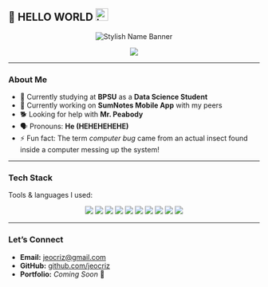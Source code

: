 ## 👋 HELLO WORLD <img width="25" height="25" alt="icon" src="https://github.com/user-attachments/assets/fcd0c008-1406-494f-b86d-d6d33038a802" />

<!-- Stylish Wavy Banner with Name -->
<p align="center">
  <img src="https://capsule-render.vercel.app/api?type=waving&color=gradient&height=120&section=header&text=Jeo-Criz%20Izzack%20E.%20Perdio&fontSize=35&fontAlignY=35&animation=twinkling&fontColor=ffffff" alt="Stylish Name Banner"/>
</p>

<!-- Typing Animation Tagline -->
<p align="center">
  <img src="https://readme-typing-svg.herokuapp.com?font=Orbitron&weight=600&size=24&color=5389FF&background=20248048&center=true&vCenter=true&width=600&lines=%F0%9F%93%8A+Data+Science+Student;%F0%9F%92%BB+AI+Enthusiast;%E2%9A%A1+Software+Developer;%F0%9F%8C%B1+Lifelong+Learner" />
</p>


---

### About Me  
- 🏫 Currently studying at **BPSU** as a **Data Science Student**
- 🔭 Currently working on **SumNotes Mobile App** with my peers  
- 🐕 Looking for help with **Mr. Peabody**  
- 🗣️ Pronouns: **He (HEHEHEHEHE)**  
- ⚡ Fun fact: The term *computer bug* came from an actual insect found inside a computer messing up the system!  

---

### Tech Stack  

 Tools & languages I used:  

<p align="center">
  <img src="https://img.shields.io/badge/Python-3776AB?style=for-the-badge&logo=python&logoColor=white"/>
  <img src="https://img.shields.io/badge/C%23-239120?style=for-the-badge&logo=c-sharp&logoColor=white"/>
  <img src="https://img.shields.io/badge/SQL-4479A1?style=for-the-badge&logo=postgresql&logoColor=white"/>
  <img src="https://img.shields.io/badge/JavaScript-F7DF1E?style=for-the-badge&logo=javascript&logoColor=black"/>
  <img src="https://img.shields.io/badge/R-276DC3?style=for-the-badge&logo=r&logoColor=white"/>
  <img src="https://img.shields.io/badge/Java-007396?style=for-the-badge&logo=java&logoColor=white"/>
  <img src="https://img.shields.io/badge/HTML5-E34F26?style=for-the-badge&logo=html5&logoColor=white"/>
  <img src="https://img.shields.io/badge/CSS-1572B6?style=for-the-badge&logo=css3&logoColor=white"/>
  <img src="https://img.shields.io/badge/PHP-777BB4?style=for-the-badge&logo=php&logoColor=white"/>
  <img src="https://img.shields.io/badge/React%20Native-61DAFB?style=for-the-badge&logo=react&logoColor=black"/>
</p>

---

### Let’s Connect  
-  **Email:** jeocriz@gmail.com  
-  **GitHub:** [github.com/jeocriz](https://github.com/Shiroshoes)  
-  **Portfolio:** *Coming Soon* 🚧  
